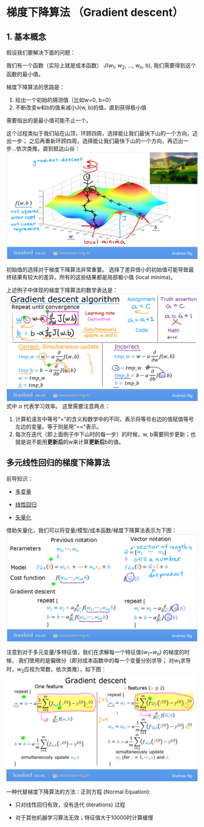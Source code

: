 # 梯度下降算法 （Gradient descent）

## 1. 基本概念
假设我们要解决下面的问题：

我们有一个函数（实际上就是成本函数）
J($w_1$, $w_2$, ..., $w_n$, b),
我们需要得到这个函数的最小值。

梯度下降算法的思路是：
1. 给出一个初始的猜测值（比如w=0, b=0）
2. 不断改变w和b的值来减小J(w, b)的值，直到获得极小值

需要指出的是最小值可能不止一个。

这个过程类似于我们站在山顶，环顾四周，选择能让我们最快下山的一个方向，迈出一步；
之后再重新环顾四周，选择能让我们最快下山的一个方向，再迈出一步...依次类推，直到抵达山谷：
![](pictures/gradient_descent_1.png)

初始值的选择对于梯度下降算法非常重要。
选择了差异很小的初始值可能导致最终结果有较大的差异。所有的这些结果都是局部极小值 (local minima)。

上述例子中体现的梯度下降算法的数学表达是：
![](pictures/gradient_descent_2.png)
式中 $\alpha$ 代表学习效率。
这里需要注意两点：
1. 计算机语言中等号"="的含义和数学中的不同，表示将等号右边的值赋值等号左边的变量。等于则是用"=="表示。
2. 每次在迭代（即上面例子中下山时的每一步）的时候，w, b需要同步更新；也就是说不能用**更新后**的w来计算**更新后**b的值。


## 多元线性回归的梯度下降算法
前导知识：

* [多变量](multiple_features.md)

* [线性回归](linear_regression.md)

* [矢量化](vectorization.md)

借助矢量化，我们可以将变量/模型/成本函数/梯度下降算法表示为下图：
![](pictures/gradient_descent_3.png)

注意到对于多元变量/多特征值，我们在求解每一个特征值($w_1$~$w_n$) 的梯度的时候，
我们使用的是偏微分（即对成本函数中的每一个变量分别求导；
对$w_1$求导时，$w_2$应视为常数，依次类推），如下图：
![](pictures/gradient_descent_4.png)

一种代替梯度下降算法的方法：正则方程 (Normal Equation):

* 只对线性回归有效，没有迭代 (iterations) 过程

* 对于其他机器学习算法无效；特征值大于10000时计算缓慢

